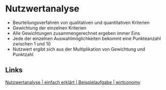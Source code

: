 # Nutzwertanalyse
- Beurteilungsverfahren von qualitativen und quantitativen Kriterien
- Gewichtung der einzelnen Kriterien
- Alle Gewichtungen zusammengerechnet ergeben immer Eins
- Jede der einzelnen Auswahlmöglichkeiten bekommt eine Punkteanzahl zwischen 1 und 10
- Nutzwert ergibt sich aus der Multiplikation von Gewichtung und Punktzahl

## Links
[Nutzwertanalyse | einfach erklärt | Beispielaufgabe | wirtconomy](https://www.youtube.com/watch?v=P5E-0IsVZQg)